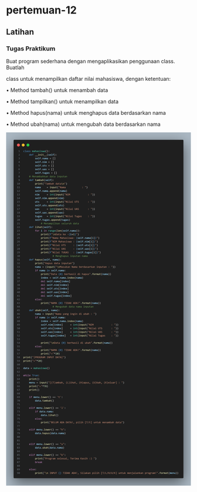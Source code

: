 # pertemuan-12
## Latihan

### Tugas Praktikum

<p> Buat program sederhana dengan mengaplikasikan penggunaan class. Buatlah
<p> class untuk menampilkan daftar nilai mahasiswa, dengan ketentuan:
<p> • Method tambah() untuk menambah data
<p> • Method tampilkan() untuk menampilkan data
<p> • Method hapus(nama) untuk menghapus data berdasarkan nama
<p> • Method ubah(nama) untuk mengubah data berdasarkan nama

![Gambar 1](screenshot/OOP.png)
